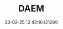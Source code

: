 ---
date: 23-02-25 12:42:10.121290
excerpt: DIMOS ATHINAION EPICHEIRISI MICHANOGRAFISIS
header:
  teaser: assets/images/logos/partners_logos/teaser_pngs/DAEM_Logo.png
order: 19
sidebar:
- image: assets/images/logos/partners_logos/pngs/DAEM_Logo.png
  image_alt: logo
  text: TBC
  title: Role
title: DAEM
---